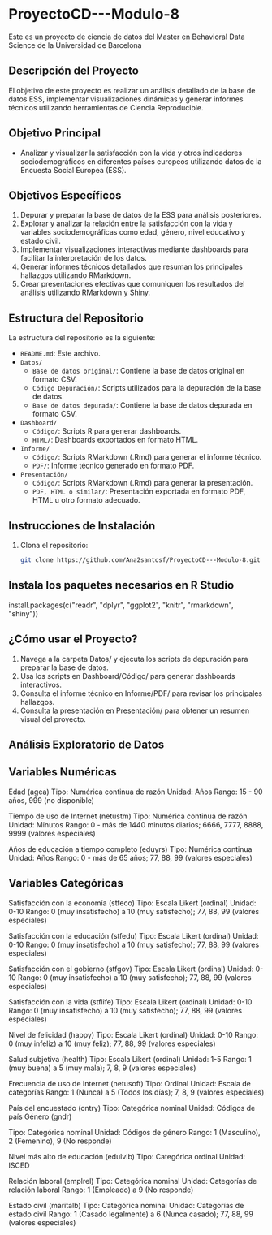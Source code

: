 # ProyectoCD---Modulo-8
Este es un proyecto de ciencia de datos del Master en Behavioral Data Science de la Universidad de Barcelona

## Descripción del Proyecto

El objetivo de este proyecto es realizar un análisis detallado de la base de datos ESS, implementar visualizaciones dinámicas y generar informes técnicos utilizando herramientas de Ciencia Reproducible.

## Objetivo Principal

- Analizar y visualizar la satisfacción con la vida y otros indicadores sociodemográficos en diferentes países europeos utilizando datos de la Encuesta Social Europea (ESS).

## Objetivos Específicos

1. Depurar y preparar la base de datos de la ESS para análisis posteriores.
2. Explorar y analizar la relación entre la satisfacción con la vida y variables sociodemográficas como edad, género, nivel educativo y estado civil.
3. Implementar visualizaciones interactivas mediante dashboards para facilitar la interpretación de los datos.
4. Generar informes técnicos detallados que resuman los principales hallazgos utilizando RMarkdown.
5. Crear presentaciones efectivas que comuniquen los resultados del análisis utilizando RMarkdown y Shiny.


## Estructura del Repositorio

La estructura del repositorio es la siguiente:

- `README.md`: Este archivo.
- `Datos/`
  - `Base de datos original/`: Contiene la base de datos original en formato CSV.
  - `Código Depuración/`: Scripts utilizados para la depuración de la base de datos.
  - `Base de datos depurada/`: Contiene la base de datos depurada en formato CSV.
- `Dashboard/`
  - `Código/`: Scripts R para generar dashboards.
  - `HTML/`: Dashboards exportados en formato HTML.
- `Informe/`
  - `Código/`: Scripts RMarkdown (.Rmd) para generar el informe técnico.
  - `PDF/`: Informe técnico generado en formato PDF.
- `Presentación/`
  - `Código/`: Scripts RMarkdown (.Rmd) para generar la presentación.
  - `PDF, HTML o similar/`: Presentación exportada en formato PDF, HTML u otro formato adecuado.

## Instrucciones de Instalación

1. Clona el repositorio:
   ```sh
   git clone https://github.com/Ana2santosf/ProyectoCD---Modulo-8.git
   
## Instala los paquetes necesarios en R Studio
install.packages(c("readr", "dplyr", "ggplot2", "knitr", "rmarkdown", "shiny"))

## ¿Cómo usar el Proyecto?

1. Navega a la carpeta Datos/ y ejecuta los scripts de depuración para preparar la base de datos.
2. Usa los scripts en Dashboard/Código/ para generar dashboards interactivos.
3. Consulta el informe técnico en Informe/PDF/ para revisar los principales hallazgos.
4. Consulta la presentación en Presentación/ para obtener un resumen visual del proyecto.


## Análisis Exploratorio de Datos 

## **Variables Numéricas**

Edad (agea)
Tipo: Numérica continua de razón
Unidad: Años
Rango: 15 - 90 años, 999 (no disponible)


Tiempo de uso de Internet (netustm)
Tipo: Numérica continua de razón
Unidad: Minutos
Rango: 0 - más de 1440 minutos diarios; 6666, 7777, 8888, 9999 (valores especiales)


Años de educación a tiempo completo (eduyrs)
Tipo: Numérica continua
Unidad: Años
Rango: 0 - más de 65 años; 77, 88, 99 (valores especiales)

## **Variables Categóricas**

Satisfacción con la economía (stfeco)
Tipo: Escala Likert (ordinal)
Unidad: 0-10
Rango: 0 (muy insatisfecho) a 10 (muy satisfecho); 77, 88, 99 (valores especiales)


Satisfacción con la educación (stfedu)
Tipo: Escala Likert (ordinal)
Unidad: 0-10
Rango: 0 (muy insatisfecho) a 10 (muy satisfecho); 77, 88, 99 (valores especiales)


Satisfacción con el gobierno (stfgov)
Tipo: Escala Likert (ordinal)
Unidad: 0-10
Rango: 0 (muy insatisfecho) a 10 (muy satisfecho); 77, 88, 99 (valores especiales)


Satisfacción con la vida (stflife)
Tipo: Escala Likert (ordinal)
Unidad: 0-10
Rango: 0 (muy insatisfecho) a 10 (muy satisfecho); 77, 88, 99 (valores especiales)


Nivel de felicidad (happy)
Tipo: Escala Likert (ordinal)
Unidad: 0-10
Rango: 0 (muy infeliz) a 10 (muy feliz); 77, 88, 99 (valores especiales)


Salud subjetiva (health)
Tipo: Escala Likert (ordinal)
Unidad: 1-5
Rango: 1 (muy buena) a 5 (muy mala); 7, 8, 9 (valores especiales)


Frecuencia de uso de Internet (netusoft)
Tipo: Ordinal
Unidad: Escala de categorías
Rango: 1 (Nunca) a 5 (Todos los días); 7, 8, 9 (valores especiales)


País del encuestado (cntry)
Tipo: Categórica nominal
Unidad: Códigos de país
Género (gndr)

Tipo: Categórica nominal
Unidad: Códigos de género
Rango: 1 (Masculino), 2 (Femenino), 9 (No responde)


Nivel más alto de educación (edulvlb)
Tipo: Categórica ordinal
Unidad: ISCED


Relación laboral (emplrel)
Tipo: Categórica nominal
Unidad: Categorías de relación laboral
Rango: 1 (Empleado) a 9 (No responde)


Estado civil (maritalb)
Tipo: Categórica nominal
Unidad: Categorías de estado civil
Rango: 1 (Casado legalmente) a 6 (Nunca casado); 77, 88, 99 (valores especiales)
   